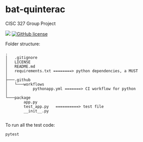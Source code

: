 # bat-quinterac
CISC 327 Group Project

[![](https://github.com/tamirarnesty/bat-quinterac/workflows/Python%20Application%20CI/badge.svg)](https://github.com/tamirarnesty/bat-quinterac/actions)
[![GitHub license](https://img.shields.io/github/license/Naereen/StrapDown.js.svg?style=flat-square&color=brightgreen)](https://github.com/Naereen/StrapDown.js/blob/master/LICENSE)

Folder structure:
```
.
│   .gitignore
│   LICENSE
│   README.md
│   requirements.txt ========> python dependencies, a MUST
│
├───.github
│   └───workflows
│           pythonapp.yml =======> CI workflow for python
│
└───package
        app.py
        test_app.py   ==========> test file
        __init__.py
        
```

To run all the test code:

```
pytest
```
